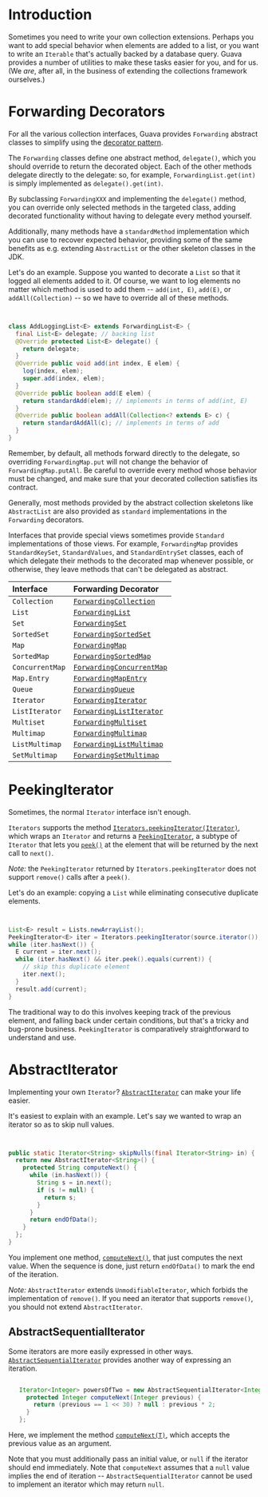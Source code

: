 # Introduction
Sometimes you need to write your own collection extensions.  Perhaps you want to add special behavior when elements are added to a list, or you want to write an `Iterable` that's actually backed by a database query.  Guava provides a number of utilities to make these tasks easier for you, and for us.  (We _are_, after all, in the business of extending the collections framework ourselves.)

# Forwarding Decorators
For all the various collection interfaces, Guava provides `Forwarding` abstract classes to simplify using the <a href='http://en.wikipedia.org/wiki/Decorator_pattern'>decorator pattern</a>.

The `Forwarding` classes define one abstract method, `delegate()`, which you should override to return the decorated object.  Each of the other methods delegate directly to the delegate: so, for example, `ForwardingList.get(int)` is simply implemented as `delegate().get(int)`.

By subclassing `ForwardingXXX` and implementing the `delegate()` method, you can override only selected methods in the targeted class, adding decorated functionality without having to delegate every method yourself.

Additionally, many methods have a `standardMethod` implementation which you can use to recover expected behavior, providing some of the same benefits as e.g. extending `AbstractList` or the other skeleton classes in the JDK.

Let's do an example.  Suppose you wanted to decorate a `List` so that it logged all elements added to it.  Of course, we want to log elements no matter which method is used to add them -- `add(int, E)`, `add(E)`, or `addAll(Collection)` -- so we have to override all of these methods.

```java


class AddLoggingList<E> extends ForwardingList<E> {
  final List<E> delegate; // backing list
  @Override protected List<E> delegate() {
    return delegate;
  }
  @Override public void add(int index, E elem) {
    log(index, elem);
    super.add(index, elem);
  }
  @Override public boolean add(E elem) {
    return standardAdd(elem); // implements in terms of add(int, E)
  }
  @Override public boolean addAll(Collection<? extends E> c) {
    return standardAddAll(c); // implements in terms of add
  }
}
```

Remember, by default, all methods forward directly to the delegate, so overriding `ForwardingMap.put` will not change the behavior of `ForwardingMap.putAll`.  Be careful to override every method whose behavior must be changed, and make sure that your decorated collection satisfies its contract.

Generally, most methods provided by the abstract collection skeletons like `AbstractList` are also provided as `standard` implementations in the `Forwarding` decorators.

Interfaces that provide special views sometimes provide `Standard` implementations of those views.  For example, `ForwardingMap` provides `StandardKeySet`, `StandardValues`, and `StandardEntrySet` classes, each of which delegate their methods to the decorated map whenever possible, or otherwise, they leave methods that can't be delegated as abstract.

| Interface       | Forwarding Decorator                     |
| :-------------- | :--------------------------------------- |
| `Collection`    | <a href='http://google.github.io/guava/releases/snapshot/api/docs/com/google/common/collect/ForwardingCollection.html'><code>ForwardingCollection</code></a> |
| `List`          | <a href='http://google.github.io/guava/releases/snapshot/api/docs/com/google/common/collect/ForwardingList.html'><code>ForwardingList</code></a> |
| `Set`           | <a href='http://google.github.io/guava/releases/snapshot/api/docs/com/google/common/collect/ForwardingSet.html'><code>ForwardingSet</code></a> |
| `SortedSet`     | <a href='http://google.github.io/guava/releases/snapshot/api/docs/com/google/common/collect/ForwardingSortedSet.html'><code>ForwardingSortedSet</code></a> |
| `Map`           | <a href='http://google.github.io/guava/releases/snapshot/api/docs/com/google/common/collect/ForwardingMap.html'><code>ForwardingMap</code></a> |
| `SortedMap`     | <a href='http://google.github.io/guava/releases/snapshot/api/docs/com/google/common/collect/ForwardingSortedMap.html'><code>ForwardingSortedMap</code></a> |
| `ConcurrentMap` | <a href='http://google.github.io/guava/releases/snapshot/api/docs/com/google/common/collect/ForwardingConcurrentMap.html'><code>ForwardingConcurrentMap</code></a> |
| `Map.Entry`     | <a href='http://google.github.io/guava/releases/snapshot/api/docs/com/google/common/collect/ForwardingMapEntry.html'><code>ForwardingMapEntry</code></a> |
| `Queue`         | <a href='http://google.github.io/guava/releases/snapshot/api/docs/com/google/common/collect/ForwardingQueue.html'><code>ForwardingQueue</code></a> |
| `Iterator`      | <a href='http://google.github.io/guava/releases/snapshot/api/docs/com/google/common/collect/ForwardingIterator.html'><code>ForwardingIterator</code></a> |
| `ListIterator`  | <a href='http://google.github.io/guava/releases/snapshot/api/docs/com/google/common/collect/ForwardingListIterator.html'><code>ForwardingListIterator</code></a> |
| `Multiset`      | <a href='http://google.github.io/guava/releases/snapshot/api/docs/com/google/common/collect/ForwardingMultiset.html'><code>ForwardingMultiset</code></a> |
| `Multimap`      | <a href='http://google.github.io/guava/releases/snapshot/api/docs/com/google/common/collect/ForwardingMultimap.html'><code>ForwardingMultimap</code></a> |
| `ListMultimap`  | <a href='http://google.github.io/guava/releases/snapshot/api/docs/com/google/common/collect/ForwardingListMultimap.html'><code>ForwardingListMultimap</code></a> |
| `SetMultimap`   | <a href='http://google.github.io/guava/releases/snapshot/api/docs/com/google/common/collect/ForwardingSetMultimap.html'><code>ForwardingSetMultimap</code></a> |

# PeekingIterator
Sometimes, the normal `Iterator` interface isn't enough.

`Iterators` supports the method <a href='http://google.github.io/guava/releases/snapshot/api/docs/com/google/common/collect/Iterators.html#peekingIterator(java.util.Iterator)'><code>Iterators.peekingIterator(Iterator)</code></a>, which wraps an `Iterator` and returns a <a href='http://google.github.io/guava/releases/snapshot/api/docs/com/google/common/collect/PeekingIterator.html'><code>PeekingIterator</code></a>, a subtype of `Iterator` that lets you <a href='http://google.github.io/guava/releases/snapshot/api/docs/com/google/common/collect/PeekingIterator.html#peek()'><code>peek()</code></a> at the element that will be returned by the next call to `next()`.

_Note:_ the `PeekingIterator` returned by `Iterators.peekingIterator` does not support `remove()` calls after a `peek()`.

Let's do an example: copying a `List` while eliminating consecutive duplicate elements.
```java


List<E> result = Lists.newArrayList();
PeekingIterator<E> iter = Iterators.peekingIterator(source.iterator());
while (iter.hasNext()) {
  E current = iter.next();
  while (iter.hasNext() && iter.peek().equals(current)) {
    // skip this duplicate element
    iter.next();
  }
  result.add(current);
}
```

The traditional way to do this involves keeping track of the previous element, and falling back under certain conditions, but that's a tricky and bug-prone business.  `PeekingIterator` is comparatively straightforward to understand and use.

# AbstractIterator
Implementing your own `Iterator`?  <a href='http://google.github.io/guava/releases/snapshot/api/docs/com/google/common/collect/AbstractIterator.html'><code>AbstractIterator</code></a> can make your life easier.

It's easiest to explain with an example.  Let's say we wanted to wrap an iterator so as to skip null values.

```java


public static Iterator<String> skipNulls(final Iterator<String> in) {
  return new AbstractIterator<String>() {
    protected String computeNext() {
      while (in.hasNext()) {
        String s = in.next();
        if (s != null) {
          return s;
        }
      }
      return endOfData();
    }
  };
}
```

You implement one method, <a href='http://google.github.io/guava/releases/snapshot/api/docs/com/google/common/collect/AbstractIterator.html#computeNext()'><code>computeNext()</code></a>, that just computes the next value.  When the sequence is done, just return `endOfData()` to mark the end of the iteration.

_Note:_ `AbstractIterator` extends `UnmodifiableIterator`, which forbids the implementation of `remove()`.  If you need an iterator that supports `remove()`, you should not extend `AbstractIterator`.

## AbstractSequentialIterator
Some iterators are more easily expressed in other ways.  <a href='http://google.github.io/guava/releases/snapshot/api/docs/com/google/common/collect/AbstractSequentialIterator.html'><code>AbstractSequentialIterator</code></a> provides another way of expressing an iteration.

```java

   Iterator<Integer> powersOfTwo = new AbstractSequentialIterator<Integer>(1) { // note the initial value!
     protected Integer computeNext(Integer previous) {
       return (previous == 1 << 30) ? null : previous * 2;
     }
   };
```

Here, we implement the method <a href='http://google.github.io/guava/releases/snapshot/api/docs/com/google/common/collect/AbstractSequentialIterator.html#computeNext(T)'><code>computeNext(T)</code></a>, which accepts the previous value as an argument.

Note that you must additionally pass an initial value, or `null` if the iterator should end immediately.  Note that `computeNext` assumes that a `null` value implies the end of iteration -- `AbstractSequentialIterator` cannot be used to implement an iterator which may return `null`.
